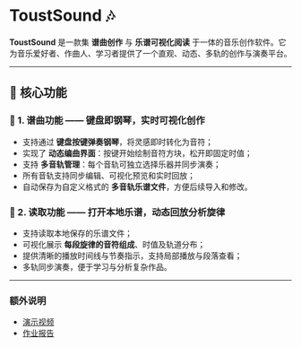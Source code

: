 # ToustSound 🎶

**ToustSound** 是一款集 **谱曲创作** 与 **乐谱可视化阅读** 于一体的音乐创作软件。它为音乐爱好者、作曲人、学习者提供了一个直观、动态、多轨的创作与演奏平台。

---

## 🌟 核心功能

### 🎹 1. 谱曲功能 —— 键盘即钢琴，实时可视化创作

- 支持通过 **键盘按键弹奏钢琴**，将灵感即时转化为音符；
- 实现了 **动态编曲界面**：按键开始绘制音符方块，松开即固定时值；
- 支持 **多音轨管理**：每个音轨可独立选择乐器并同步演奏；
- 所有音轨支持同步编辑、可视化预览和实时回放；
- 自动保存为自定义格式的 **多音轨乐谱文件**，方便后续导入和修改。

### 📖 2. 读取功能 —— 打开本地乐谱，动态回放分析旋律

- 支持读取本地保存的乐谱文件；
- 可视化展示 **每段旋律的音符组成**、时值及轨道分布；
- 提供清晰的播放时间线与节奏指示，支持局部播放与段落查看；
- 多轨同步演奏，便于学习与分析复杂作品。

---

### 额外说明

- [演示视频]()
- [作业报告]()
